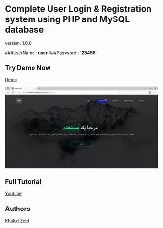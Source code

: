 # Complete User Login & Registration system using PHP and MySQL database

version: 1.0.0

###UserName : **user**
###Password : **123456**

## Try Demo Now

[Demo](https://mkh888.000webhostapp.com/)

![Screenshot of a comment on a GitHub issue showing an image, added in the Markdown, of an Octocat smiling and raising a tentacle.](https://raw.githubusercontent.com/i5aledzeid/php/master/assets/images/screenshots/screenshots.png)

## Full Tutorial

[Youtube](https://www.youtube.com/channel/UCst8XXNxf9J88UdE6wX0fbQ)

## Authors

[Khaled Zeid](https://github.com/i5aledzeid)
